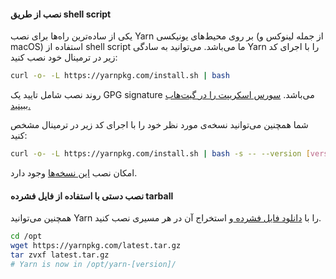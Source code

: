 #### نصب از طریق shell script

یکی از ساده‌ترین راه‌ها برای نصب Yarn بر روی محیط‌های یونیکسی (از جمله لینوکس و macOS) استفاده از shell script ما می‌باشد. می‌توانید به سادگی Yarn را با اجرای کد زیر در ترمینال خود نصب کنید:

```sh
curl -o- -L https://yarnpkg.com/install.sh | bash
```

روند نصب شامل تایید یک GPG signature می‌باشد. [سورس اسکریپت را در گیت‌هاب ببینید.](https://github.com/yarnpkg/website/blob/master/install.sh)

شما همچنین می‌توانید نسخه‌ی مورد نظر خود را با اجرای کد زیر در ترمینال مشخص کنید:

```sh
curl -o- -L https://yarnpkg.com/install.sh | bash -s -- --version [version]
```

امکان نصب [این نسخه‌ها](https://github.com/yarnpkg/yarn/releases) وجود دارد.

#### نصب دستی با استفاده از فایل فشرده tarball

همچنین می‌توانید Yarn را با [دانلود فایل فشرده ]({{site.baseurl}}/latest.tar.gz) و استخراج آن در هر مسیری نصب کنید.

```sh
cd /opt
wget https://yarnpkg.com/latest.tar.gz
tar zvxf latest.tar.gz
# Yarn is now in /opt/yarn-[version]/
```